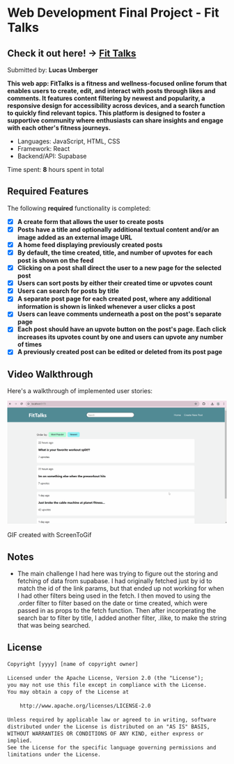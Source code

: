 # Web Development Final Project - Fit Talks

## Check it out here! -> [Fit Talks](https://lumberger22.github.io/FitTalks/)

Submitted by: **Lucas Umberger**

**This web app: FitTalks is a fitness and wellness-focused online forum that enables users to create, edit, and interact with posts through likes and comments. It features content filtering by newest and popularity, a responsive design for accessibility across devices, and a search function to quickly find relevant topics. This platform is designed to foster a supportive community where enthusiasts can share insights and engage with each other's fitness journeys.**

 - Languages: JavaScript, HTML, CSS
 - Framework: React
 - Backend/API: Supabase

Time spent: **8** hours spent in total

## Required Features

The following **required** functionality is completed:

- [x] **A create form that allows the user to create posts**
- [x] **Posts have a title and optionally additional textual content and/or an image added as an external image URL**
- [x] **A home feed displaying previously created posts**
- [x] **By default, the time created, title, and number of upvotes for each post is shown on the feed**
- [x] **Clicking on a post shall direct the user to a new page for the selected post**
- [x] **Users can sort posts by either their created time or upvotes count**
- [x] **Users can search for posts by title**
- [x] **A separate post page for each created post, where any additional information is shown is linked whenever a user clicks a post**
- [x] **Users can leave comments underneath a post on the post's separate page**
- [x] **Each post should have an upvote button on the post's page. Each click increases its upvotes count by one and users can upvote any number of times**
- [x] **A previously created post can be edited or deleted from its post page**

## Video Walkthrough

Here's a walkthrough of implemented user stories:

![](FitTalks_walkthrough.gif)

GIF created with ScreenToGif

## Notes

- The main challenge I had here was trying to figure out the storing and fetching of data from supabase. I had originally fetched just by id to match the id of the link params, but that ended up not working for when I had other filters being used in the fetch. I then moved to using the .order filter to filter based on the date or time created, which were passed in as props to the fetch function. Then after incorperating the search bar to filter by title, I added another filter, .ilike, to make the string that was being searched.

## License

    Copyright [yyyy] [name of copyright owner]

    Licensed under the Apache License, Version 2.0 (the "License");
    you may not use this file except in compliance with the License.
    You may obtain a copy of the License at

        http://www.apache.org/licenses/LICENSE-2.0

    Unless required by applicable law or agreed to in writing, software
    distributed under the License is distributed on an "AS IS" BASIS,
    WITHOUT WARRANTIES OR CONDITIONS OF ANY KIND, either express or implied.
    See the License for the specific language governing permissions and
    limitations under the License.
